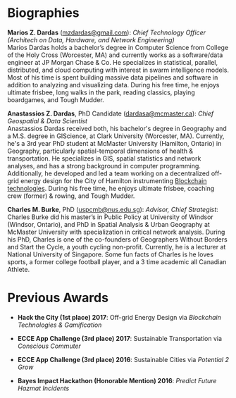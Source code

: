 Biographies
===========

**Marios Z. Dardas** (mzdardas@gmail.com): *Chief Technology Officer (Architech on Data, Hardware, and Network Engineering)*<br>
Marios Dardas holds a bachelor’s degree in Computer Science from College of the Holy Cross (Worcester, MA) and currently works as a software/data engineer at JP Morgan Chase & Co. He specializes in statistical, parallel, distributed, and cloud computing with interest in swarm intelligence models. Most of his time is spent building massive data pipelines and software in addition to analyzing and visualizing data. During his free time, he enjoys ultimate frisbee, long walks in the park, reading classics, playing boardgames, and Tough Mudder.


**Anastassios Z. Dardas**, PhD Candidate (dardasa@mcmaster.ca): *Chief Geospatial & Data Scientist* <br>
Anastassios Dardas received both, his bachelor's degree in Geography and a M.S. degree in GIScience, at Clark University (Worcester, MA). Currently, he's a 3rd year PhD student at McMaster University (Hamilton, Ontario) in Geography, particularly spatial-temporal dimensions of health & transportation. He specializes in GIS, spatial statistics and network analyses, and has a strong background in computer programming. Additionally, he developed and led a team working on a decentralized off-grid energy design for the City of Hamilton instrumenting <a href = "" >Blockchain technologies</a>. During his free time, he enjoys ultimate frisbee, coaching crew (former) & rowing, and Tough Mudder. 


**Charles M. Burke**, PhD (uspcmb@nus.edu.sg): *Advisor, Chief Strategist*: <br>
Charles Burke did his master’s in Public Policy at University of Windsor (Windsor, Ontario), and PhD in Spatial Analysis & Urban Geography at McMaster University with specialization in critical network analysis. During his PhD, Charles is one of the co-founders of Geographers Without Borders and Start the Cycle, a youth cycling non-profit. Currently, he is a lecturer at National University of Singapore. Some fun facts of Charles is he loves sports, a former college football player, and a 3 time academic all Canadian Athlete. 



Previous Awards
===============

-   **Hack the City (1st place) 2017**: Off-grid Energy Design via
    *Blockchain Technologies & Gamification*

-   **ECCE App Challenge (3rd place) 2017**: Sustainable Transportation
    via *Conscious Commuter*

-   **ECCE App Challenge (3rd place) 2016**: Sustainable Cities via
    *Potential 2 Grow*

-   **Bayes Impact Hackathon (Honorable Mention) 2016**: *Predict Future
    Hazmat Incidents*
